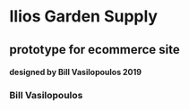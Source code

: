 
# Ilios Garden Supply

## prototype for ecommerce site

#### designed by  Bill Vasilopoulos 2019


### Bill Vasilopoulos
